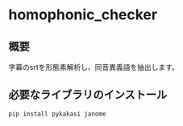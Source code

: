 # homophonic_checker

## 概要
字幕のsrtを形態素解析し、同音異義語を抽出します。

## 必要なライブラリのインストール

`pip install pykakasi janome`